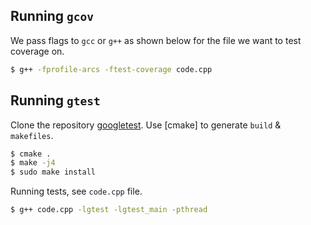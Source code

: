## Running `gcov`

We pass flags to `gcc` or `g++` as shown below for the file we want to test coverage on. 

```bash 
$ g++ -fprofile-arcs -ftest-coverage code.cpp
```

## Running `gtest`
 
Clone the repository [googletest](https://github.com/google/googletest). Use [cmake] to generate `build` & `makefiles`. 

```bash 
$ cmake .
$ make -j4
$ sudo make install 
```

Running tests, see `code.cpp` file.

```bash 
$ g++ code.cpp -lgtest -lgtest_main -pthread
```
